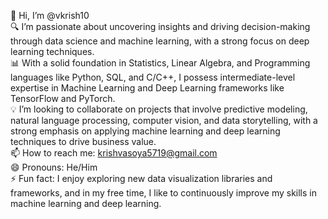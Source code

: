 👋 Hi, I’m @vkrish10  
🔍 I’m passionate about uncovering insights and driving decision-making through data science and machine learning, with a strong focus on deep learning techniques.  
📊 With a solid foundation in Statistics, Linear Algebra, and Programming languages like Python, SQL, and C/C++, I possess intermediate-level expertise in Machine Learning and Deep Learning frameworks like TensorFlow and PyTorch.  
💡 I’m looking to collaborate on projects that involve predictive modeling, natural language processing, computer vision, and data storytelling, with a strong emphasis on applying machine learning and deep learning techniques to drive business value.  
📫 How to reach me: krishvasoya5719@gmail.com  
😄 Pronouns: He/Him  
⚡ Fun fact: I enjoy exploring new data visualization libraries and frameworks, and in my free time, I like to continuously improve my skills in machine learning and deep learning.  
<!---
vkrish10/vkrish10 is a ✨ special ✨ repository because its `README.md` (this file) appears on your GitHub profile.
You can click the Preview link to take a look at your changes.
--->
